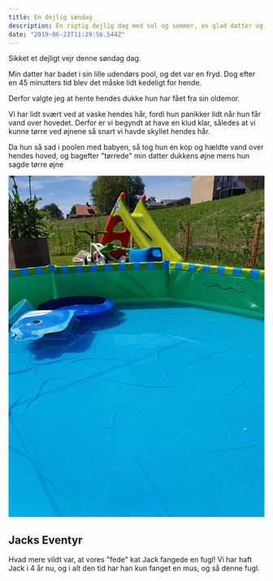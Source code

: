 ```yaml
---
title: En dejlig søndag
description: En rigtig dejlig dag med sol og sommer, en glad datter og en skør kat 
date: "2019-06-23T11:29:56.544Z"
---
```


Sikket et dejligt vejr denne søndag dag. 

Min datter har badet i sin lille udendørs pool, og det var en fryd. Dog efter en 45 minutters tid
blev det måske lidt kedeligt for hende.

Derfor valgte jeg at hente hendes dukke hun har fået fra sin oldemor. 

Vi har lidt svært ved at vaske hendes hår, fordi hun panikker lidt når hun får vand over hovedet. Derfor er vi begyndt at have en klud klar, således at vi kunne tørre ved øjnene så snart vi havde skyllet hendes hår.

Da hun så sad i poolen med babyen, så tog hun en kop og hældte vand over hendes hoved, og bagefter "tørrede" min datter dukkens øjne mens hun sagde tørre øjne

![Haven]( ./have.jpg )

## Jacks Eventyr
Hvad mere vildt var, at vores "fede" kat Jack fangede en fugl! Vi har haft Jack i 4 år nu, og i alt den tid har han kun fanget en mus, og så denne fugl. 

